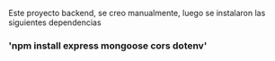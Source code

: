 Este proyecto backend, se creo manualmente, luego se instalaron las siguientes dependencias

### 'npm install express mongoose cors dotenv'